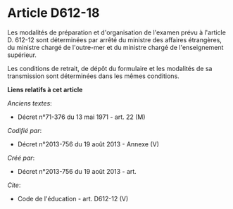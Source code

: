 # Article D612-18

Les modalités de préparation et d'organisation de l'examen prévu à l'article D. 612-12 sont déterminées par arrêté du
ministre des affaires étrangères, du ministre chargé de l'outre-mer et du ministre chargé de l'enseignement supérieur. 

Les conditions de retrait, de dépôt du formulaire et les modalités de sa transmission sont déterminées dans les mêmes
conditions.

**Liens relatifs à cet article**

_Anciens textes_:

  - Décret n°71-376 du 13 mai 1971 - art. 22 (M)

_Codifié par_:

  - Décret n°2013-756 du 19 août 2013 -  Annexe (V)

_Créé par_:

  - Décret n°2013-756 du 19 août 2013 - art.

_Cite_:

  - Code de l'éducation - art. D612-12 (V)
